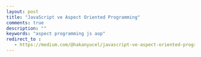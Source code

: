 ```yaml
---
layout: post
title: "JavaScript ve Aspect Oriented Programming"
comments: true
description: ""
keywords: "aspect programming js aop"
redirect_to : 
   - https://medium.com/@hakanyucel/javascript-ve-aspect-oriented-programming-a4fdecc7c91b
---
```


